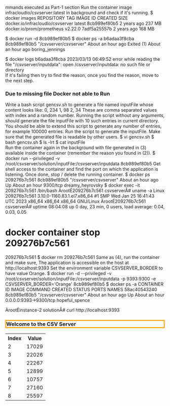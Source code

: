 
mmands executed as Part-1 section
Run the container image infracloudio/csvserver:latest in background and check if it's running.
$ docker images
REPOSITORY                         TAG                 IMAGE ID            CREATED             SIZE
docker.io/infracloudio/csvserver   latest              8cb989ef80b5        2 years ago         237 MB
docker.io/prom/prometheus          v2.22.0             7adf5a25557b        2 years ago         168 MB


$ docker run -d 8cb989ef80b5
$ docker ps -a
b6adaa3f8cba        8cb989ef80b5        "/csvserver/csvserver"   About an hour ago   Exited (1) About an hour ago                            boring_jennings

$ docker logs b6adaa3f8cba
2023/03/13 06:49:52 error while reading the file "/csvserver/inputdata": open /csvserver/inputdata: no such file or directory     
If it's failing then try to find the reason, once you find the reason, move to the next step. 
### Due to missing file Docker not able to Run
Write a bash script gencsv.sh to generate a file named inputFile whose content looks like:
0, 234
1, 98
2, 34
These are comma separated values with index and a random number.
Running the script without any arguments, should generate the file inputFile with 10 such entries in current directory.
You should be able to extend this script to generate any number of entries, for example 100000 entries.
Run the script to generate the inputFile. Make sure that the generated file is readable by other users.
$ vi gencsv.sh
$ bash gencsv.sh
$ ls -lrt
$ cat inputFile    
Run the container again in the background with file generated in (3) available inside the container (remember the reason you found in (2)).
$ docker run --privileged -v /root/csvserver/solution/inputFile:/csvserver/inputdata 8cb989ef80b5
Get shell access to the container and find the port on which the application is listening. Once done, stop / delete the running container.
$ docker ps
209276b7c561        8cb989ef80b5        "/csvserver/csvserver"   About an hour ago   Up About an hour               9300/tcp                 dreamy_heyrovsky
$ docker exec -it 209276b7c561 /bin/bash
ÄrootÉ209276b7c561 csvserverÅ# uname -a 
Linux 209276b7c561 3.10.0-1160.83.1.el7.x86_64 #1 SMP Wed Jan 25 16:41:43 UTC 2023 x86_64 x86_64 x86_64 GNU/Linux
ÄrootÉ209276b7c561 csvserverÅ# uptime 
 08:04:08 up 0 day, 23 min,  0 users,  load average: 0.04, 0.03, 0.05
# docker container stop 209276b7c561
209276b7c561
$ docker rm  209276b7c561
Same as (4), run the container and make sure,
The application is accessible on the host at http://localhost:9393
Set the environment variable CSVSERVER_BORDER to have value Orange.
$ docker run -d --privileged -v /root/csvserver/solution/inputFile:/csvserver/inputdata -p 9393:9300 -e CSVSERVER_BORDER='Orange' 8cb989ef80b5
$ docker ps -a 
CONTAINER ID        IMAGE               COMMAND                  CREATED             STATUS                         PORTS                    NAMES
58ac40543240        8cb989ef80b5        "/csvserver/csvserver"   About an hour ago   Up About an hour               0.0.0.0:9393->9300/tcp   hopeful_spence

ÄrootÉinstance-2 solutionÅ# curl http://localhost:9393
<!DOCTYPE html>
<html>
<head>
  <title>CSV Server</title>
  <style>
  th, td ä
    padding: 5px;
  å
  </style>
</head>
<body>
<!-- Y3N2c2VydmVyIGdlbmVyYXRlZCBhdDogMTY3ODY5MDUzNA== -->
<h3 style="border:3px solid Orange">Welcome to the CSV Server</h3><table><tr><th>Index</th><th>Value</th></tr><tr><td>2</td><td> 17029</td></tr><tr><td>3</td><td> 22026</td></tr><tr><td>4</td><td> 22267</td></tr><tr><td>5</td><td> 12899</td></tr><tr><td>6</td><td> 10757</td></tr><tr><td>7</td><td> 27160</td></tr><tr><td>8</td><td> 25597</td></tr></table></body></html>

